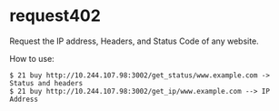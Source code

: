 # request402

Request the IP address, Headers, and Status Code of any website.

How to use:

    $ 21 buy http://10.244.107.98:3002/get_status/www.example.com -> Status and headers
    $ 21 buy http://10.244.107.98:3002/get_ip/www.example.com --> IP Address
